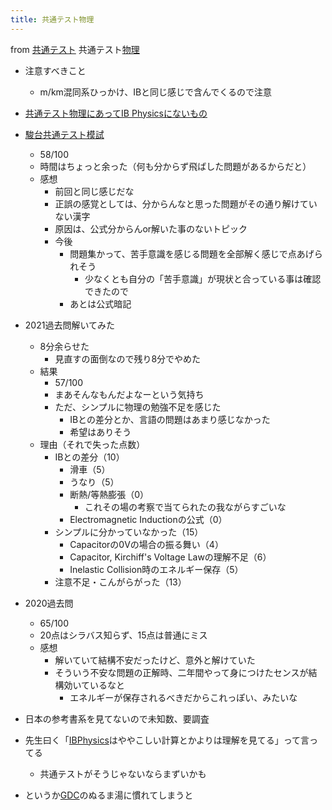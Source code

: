 ```yaml
---
title: 共通テスト物理
---
```


from [共通テスト](%E5%85%B1%E9%80%9A%E3%83%86%E3%82%B9%E3%83%88.md)
共通テスト[物理](%E7%89%A9%E7%90%86.md)

* 注意すべきこと
  
  * m/km混同系ひっかけ、IBと同じ感じで含んでくるので注意
* [共通テスト物理にあってIB Physicsにないもの](%E5%85%B1%E9%80%9A%E3%83%86%E3%82%B9%E3%83%88%E7%89%A9%E7%90%86%E3%81%AB%E3%81%82%E3%81%A3%E3%81%A6IB%20Physics%E3%81%AB%E3%81%AA%E3%81%84%E3%82%82%E3%81%AE.md)

* [駿台共通テスト模試](%E9%A7%BF%E5%8F%B0%E5%85%B1%E9%80%9A%E3%83%86%E3%82%B9%E3%83%88%E6%A8%A1%E8%A9%A6.md)
  
  * 58/100
  * 時間はちょっと余った（何も分からず飛ばした問題があるからだと）
  * 感想
    * 前回と同じ感じだな
    * 正誤の感覚としては、分からんなと思った問題がその通り解けていない漢字
    * 原因は、公式分からんor解いた事のないトピック
    * 今後
      * 問題集かって、苦手意識を感じる問題を全部解く感じで点あげられそう
        * 少なくとも自分の「苦手意識」が現状と合っている事は確認できたので
      * あとは公式暗記
* 2021過去問解いてみた
  
  * 8分余らせた
    * 見直すの面倒なので残り8分でやめた
  * 結果
    * 57/100
    * まあそんなもんだよなーという気持ち
    * ただ、シンプルに物理の勉強不足を感じた
      * IBとの差分とか、言語の問題はあまり感じなかった
      * 希望はありそう
  * 理由（それで失った点数）
    * IBとの差分（10）
      * 滑車（5）
      * うなり（5）
      * 断熱/等熱膨張（0）
        * これその場の考察で当てられたの我ながらすごいな
      * Electromagnetic Inductionの公式（0）
    * シンプルに分かっていなかった（15）
      * Capacitorの0Vの場合の振る舞い（4）
      * Capacitor, Kirchiff's Voltage Lawの理解不足（6）
      * Inelastic Collision時のエネルギー保存（5）
    * 注意不足・こんがらがった（13）
* 2020過去問
  
  * 65/100
  * 20点はシラバス知らず、15点は普通にミス
  * 感想
    * 解いていて結構不安だったけど、意外と解けていた
    * そういう不安な問題の正解時、二年間やって身につけたセンスが結構効いているなと
      * エネルギーが保存されるべきだからこれっぽい、みたいな
* 日本の参考書系を見てないので未知数、要調査

* 先生曰く「[IBPhysics](IBPhysics.md)はややこしい計算とかよりは理解を見てる」って言ってる
  
  * 共通テストがそうじゃないならまずいかも
* というか[GDC](GDC.md)のぬるま湯に慣れてしまうと
